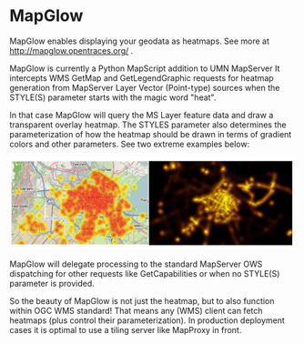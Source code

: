 # MapGlow
MapGlow enables displaying your geodata as heatmaps. See more at http://mapglow.opentraces.org/ .

MapGlow is currently a Python MapScript addition to UMN MapServer 
It intercepts WMS GetMap and GetLegendGraphic requests for heatmap generation
from MapServer Layer Vector (Point-type) sources when the STYLE(S) parameter starts with the magic word "heat". 

In that case MapGlow will query the MS Layer feature data
and draw a transparent overlay heatmap. The STYLES parameter also determines
the parameterization of how the heatmap should be drawn in terms of gradient colors and other parameters. 
See two extreme examples below:

![Examples MapGlow](doc/media/sample-1.png)

MapGlow will delegate processing to the standard MapServer OWS dispatching
for other requests like GetCapabilities	or when no STYLE(S) parameter is provided.

So the beauty of MapGlow is not just the heatmap, but to also function within OGC WMS standard!
That means any (WMS) client can fetch heatmaps (plus control their parameterization). In production
deployment cases it is optimal to use a tiling server like MapProxy in front.
